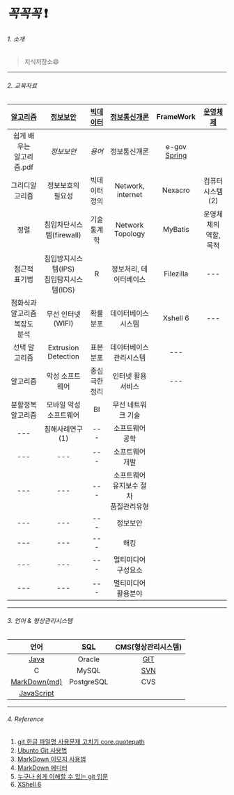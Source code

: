 # _꼭꼭꼭_ :exclamation:

###### 1. 소개
> 지식저장소:smile:

---
###### 2. 교육자료

|[알고리즘](https://github.com/yeeooni/explicit-knowledge/tree/master/%EC%95%8C%EA%B3%A0%EB%A6%AC%EC%A6%98)|[정보보안](https://github.com/yeeooni/explicit-knowledge/tree/master/%EC%A0%95%EB%B3%B4%EB%B3%B4%EC%95%88)|[빅데이터](https://github.com/yeeooni/explicit-knowledge/tree/master/Big%20Data)                          |[정보통신개론](https://github.com/yeeooni/explicit-knowledge/tree/master/%EC%A0%95%EB%B3%B4%ED%86%B5%EC%8B%A0%EA%B0%9C%EB%A1%A0)|FrameWork|[운영체제](https://github.com/yeeooni/explicit-knowledge/tree/master/%EC%9A%B4%EC%98%81%EC%B2%B4%EC%A0%9C)|
|            :---:            |            :---:          |        :---:        |        :---:        |        :---:        |        :---:        |
|쉽게 배우는<br/>알고리즘.pdf|_정보보안_|*용어*|정보통신개론|e-gov [Spring](https://github.com/yeeooni/explicit-knowledge/tree/master/Spring)||컴퓨터시스템(1)|
|그리디알고리즘              |정보보호의 필요성|빅데이터 정의|Network, internet|Nexacro|컴퓨터시스템(2)|
|정렬|침입차단시스템(firewall)|기술통계학|Network Topology|MyBatis|운영체제의 역할, 목적|
|점근적 표기법|침입방지시스템(IPS)<br/>침입탐지시스템(IDS)|R|정보처리, 데이터베이스|Filezilla|---                                                 |
|점화식과 알고리즘<br/>복잡도 분석|무선 인터넷(WIFI)|확률분포|데이터베이스 시스템|Xshell 6|---                                                    |
|선택 알고리즘|Extrusion Detection|표본분포|데이터베이스 관리시스템|---                                                                           |
|알고리즘|악성 소프트웨어|중심극한정리|인터넷 활용 서비스|---                                                                                     |
|분할정복 알고리즘|모바일 악성 소프트웨어|BI|무선 네트워크 기술|  |
|---|침해사례연구(1)|---|소프트웨어 공학|  |
|---|---|---|소프트웨어 개발|  |
|---|---|---|소프트웨어 유지보수 절차<br/>품질관리유형|  |
|---|---|---|정보보안|  |
|---|---|---|해킹|  |
|---|---|---|멀티미디어 구성요소| |
|---|---|---|멀티미디어 활용분야| |

---
###### 3. 언어 & 형상관리시스템

|언어|[SQL](https://github.com/yeeooni/explicit-knowledge/tree/master/SQL)|CMS(형상관리시스템)|
|:---:|:---:|:---:|
|[Java](https://github.com/yeeooni/explicit-knowledge/tree/master/Java)|Oracle|[GIT](https://github.com/yeeooni/explicit-knowledge/tree/master/git)|
|C|MySQL|[SVN](개발중..)|
|[MarkDown(md)](https://github.com/yeeooni/explicit-knowledge/tree/master/MarkDown)|PostgreSQL|CVS|
|[JavaScript](https://github.com/yeeooni/explicit-knowledge/tree/master/JavaScript)|
---
###### 4. Reference

1. [git 한글 파일명 사용문제 고치기 core.quotepath](https://edykim.com/ko/post/git-fix-problem-using-filename-core.quotepath/)  
2. [Ubunto Git 사용법](https://dejavuwing.tistory.com/entry/Ubuntu-GitHub-%EC%82%AC%EC%9A%A9%EB%B2%95)
3. [MarkDown 이모지 사용법](https://www.webfx.com/tools/emoji-cheat-sheet/)
4. [MarkDown 에디터](https://pandao.github.io/editor.md/en.html)
5. [누구나 쉽게 이해할 수 있는 git 입문](https://backlog.com/git-tutorial/kr/)
6. [XShell 6](https://www.netsarang.com/ko/xshell-all-features/)
